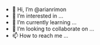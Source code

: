 - 👋 Hi, I’m @arianrimon
- 👀 I’m interested in ...
- 🌱 I’m currently learning ...
- 💞️ I’m looking to collaborate on ...
- 📫 How to reach me ...

<!---
arianrimon/arianrimon is a ✨ special ✨ repository because its `README.md` (this file) appears on your GitHub profile.
You can click the Preview link to take a look at your changes.
--->
